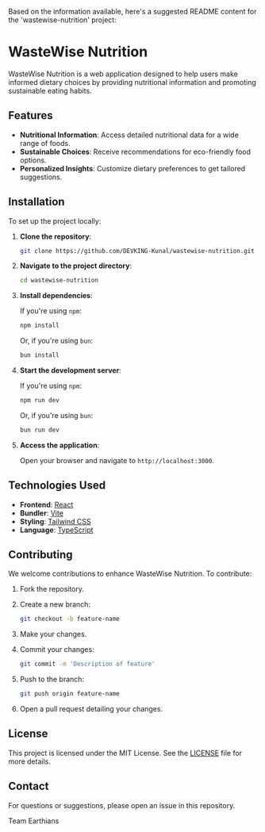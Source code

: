 Based on the information available, here's a suggested README content for the 'wastewise-nutrition' project:


# WasteWise Nutrition

WasteWise Nutrition is a web application designed to help users make informed dietary choices by providing nutritional information and promoting sustainable eating habits.

## Features

- **Nutritional Information**: Access detailed nutritional data for a wide range of foods.
- **Sustainable Choices**: Receive recommendations for eco-friendly food options.
- **Personalized Insights**: Customize dietary preferences to get tailored suggestions.

## Installation

To set up the project locally:

1. **Clone the repository**:

   ```bash
   git clone https://github.com/DEVKING-Kunal/wastewise-nutrition.git
   ```

2. **Navigate to the project directory**:

   ```bash
   cd wastewise-nutrition
   ```

3. **Install dependencies**:

   If you're using `npm`:

   ```bash
   npm install
   ```

   Or, if you're using `bun`:

   ```bash
   bun install
   ```

4. **Start the development server**:

   If you're using `npm`:

   ```bash
   npm run dev
   ```

   Or, if you're using `bun`:

   ```bash
   bun run dev
   ```

5. **Access the application**:

   Open your browser and navigate to `http://localhost:3000`.

## Technologies Used

- **Frontend**: [React](https://reactjs.org/)
- **Bundler**: [Vite](https://vitejs.dev/)
- **Styling**: [Tailwind CSS](https://tailwindcss.com/)
- **Language**: [TypeScript](https://www.typescriptlang.org/)

## Contributing

We welcome contributions to enhance WasteWise Nutrition. To contribute:

1. Fork the repository.
2. Create a new branch:

   ```bash
   git checkout -b feature-name
   ```

3. Make your changes.
4. Commit your changes:

   ```bash
   git commit -m 'Description of feature'
   ```

5. Push to the branch:

   ```bash
   git push origin feature-name
   ```

6. Open a pull request detailing your changes.

## License

This project is licensed under the MIT License. See the [LICENSE](LICENSE) file for more details.

## Contact

For questions or suggestions, please open an issue in this repository.

Team Earthians
